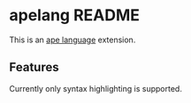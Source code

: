 # apelang README

This is an [ape language](http://github.com/kgabis/ape) extension.

## Features

Currently only syntax highlighting is supported.